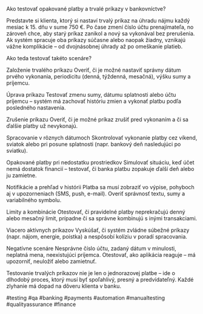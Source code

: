 Ako testovať opakované platby a trvalé príkazy v bankovníctve?

Predstavte si klienta, ktorý si nastaví trvalý príkaz na úhradu nájmu každý mesiac k 15. dňu v sume 750 €. Po čase zmení číslo účtu prenajímateľa, no zároveň chce, aby starý príkaz zanikol a nový sa vykonával bez prerušenia. Ak systém spracuje oba príkazy súčasne alebo naopak žiadny, vznikajú vážne komplikácie – od dvojnásobnej úhrady až po omeškanie platieb.

Ako teda testovať takéto scenáre?

Založenie trvalého príkazu
Overiť, či je možné nastaviť správny dátum prvého vykonania, periodicitu (denná, týždenná, mesačná), výšku sumy a príjemcu.

Úprava príkazu
Testovať zmenu sumy, dátumu splatnosti alebo účtu príjemcu – systém má zachovať históriu zmien a vykonať platbu podľa posledného nastavenia.

Zrušenie príkazu
Overiť, či je možné príkaz zrušiť pred vykonaním a či sa ďalšie platby už nevykonajú.

Spracovanie v rôznych dátumoch
Skontrolovať vykonanie platby cez víkend, sviatok alebo pri posune splatnosti (napr. bankový deň nasledujúci po sviatku).

Opakované platby pri nedostatku prostriedkov
Simulovať situáciu, keď účet nemá dostatok financií – testovať, či banka platbu zopakuje ďalší deň alebo ju zamietne.

Notifikácie a prehľad v histórii
Platba sa musí zobraziť vo výpise, pohyboch aj v upozorneniach (SMS, push, e-mail). Overiť správnosť textu, sumy a variabilného symbolu.

Limity a kombinácie
Otestovať, či pravidelné platby neprekračujú denný alebo mesačný limit, prípadne či sa správne kombinujú s inými transakciami.

Viacero aktívnych príkazov
Vyskúšať, či systém zvládne súbežné príkazy (napr. nájom, energie, poistka) a nespôsobí kolíziu v poradí spracovania.

Negatívne scenáre
Nesprávne číslo účtu, zadaný dátum v minulosti, neplatná mena, neexistujúci príjemca. Otestovať, ako aplikácia reaguje – má upozorniť, neuložiť alebo zamietnuť.

Testovanie trvalých príkazov nie je len o jednorazovej platbe – ide o dlhodobý proces, ktorý musí byť spoľahlivý, presný a predvídateľný. Každé zlyhanie má dopad na dôveru klienta v banku.

#testing #qa #banking #payments #automation #manualtesting #qualityassurance #finance

